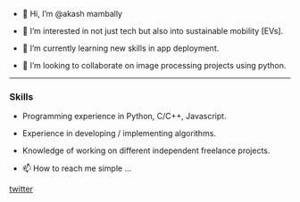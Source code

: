 - 👋 Hi, I’m @akash mambally

- 👀 I’m interested in not just tech but also into sustainable mobility [EVs].
- 🌱 I’m currently learning new skills in app deployment.
- 💞️ I’m looking to collaborate on image processing projects using python.

----
### Skills

- Programming experience in  Python, C/C++, Javascript.
- Experience in developing / implementing algorithms.
- Knowledge of working on different independent freelance projects.


- 📫 How to reach me simple ...


[twitter](https://twitter.com/akash_tvm)

<!---
akaspringfield/akaspringfield is a ✨ special ✨ repository because its `README.md` (this file) appears on your GitHub profile.
You can click the Preview link to take a look at your changes.
--->

